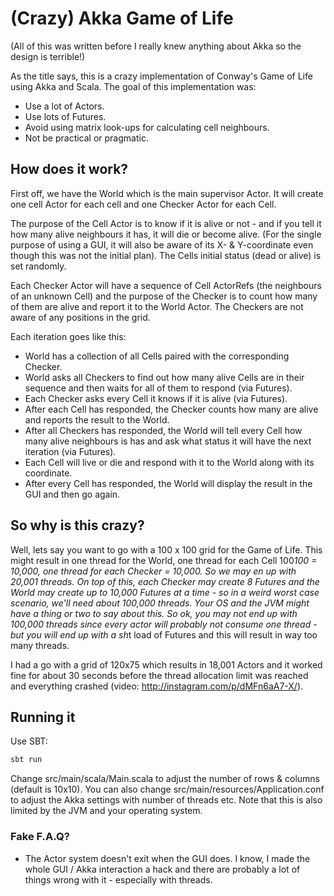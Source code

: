 # (Crazy) Akka Game of Life
(All of this was written before I really knew anything about Akka so the design is terrible!)

As the title says, this is a crazy implementation of Conway's Game of Life using Akka and Scala. The goal of this implementation was:
 * Use a lot of Actors.
 * Use lots of Futures.
 * Avoid using matrix look-ups for calculating cell neighbours.
 * Not be practical or pragmatic.

## How does it work?
First off, we have the World which is the main supervisor Actor. It will create one cell Actor for each cell and one Checker Actor for each Cell.

The purpose of the Cell Actor is to know if it is alive or not - and if you tell it how many alive neighbours it has, it will die or become alive. (For the single purpose of using a GUI, it will also be aware of its X- & Y-coordinate even though this was not the initial plan). The Cells initial status (dead or alive) is set randomly.

Each Checker Actor will have a sequence of Cell ActorRefs (the neighbours of an unknown Cell) and the purpose of the Checker is to count how many of them are alive and report it to the World Actor. The Checkers are not aware of any positions in the grid.

Each iteration goes like this:
 * World has a collection of all Cells paired with the corresponding Checker.
 * World asks all Checkers to find out how many alive Cells are in their sequence and then waits for all of them to respond (via Futures).
 * Each Checker asks every Cell it knows if it is alive (via Futures).
 * After each Cell has responded, the Checker counts how many are alive and reports the result to the World.
 * After all Checkers has responded, the World will tell every Cell how many alive neighbours is has and ask what status it will have the next iteration (via Futures).
 * Each Cell will live or die and respond with it to the World along with its coordinate.
 * After every Cell has responded, the World will display the result in the GUI and then go again.

## So why is this crazy?
Well, lets say you want to go with a 100 x 100 grid for the Game of Life. This might result in one thread for the World, one thread for each Cell 100*100 = 10,000, one thread for each Checker = 10,000. So we may en up with 20,001 threads. On top of this, each Checker may create 8 Futures and the World may create up to 10,000 Futures at a time - so in a weird worst case scenario, we'll need about 100,000 threads. Your OS and the JVM might have a thing or two to say about this. So ok, you may not end up with 100,000 threads since every actor will probably not consume one thread - but you will end up with a sh*t load of Futures and this will result in way too many threads.

I had a go with a grid of 120x75 which results in 18,001 Actors and it worked fine for about 30 seconds before the thread allocation limit was reached and everything crashed (video: http://instagram.com/p/dMFn6aA7-X/).

## Running it
Use SBT:

```bash
sbt run
```

Change src/main/scala/Main.scala to adjust the number of rows & columns (default is 10x10). You can also change src/main/resources/Application.conf to adjust the Akka settings with number of threads etc. Note that this is also limited by the JVM and your operating system.


### Fake F.A.Q?
 * The Actor system doesn't exit when the GUI does.
 I know, I made the whole GUI / Akka interaction a hack and there are probably a lot of things wrong with it - especially with threads.
